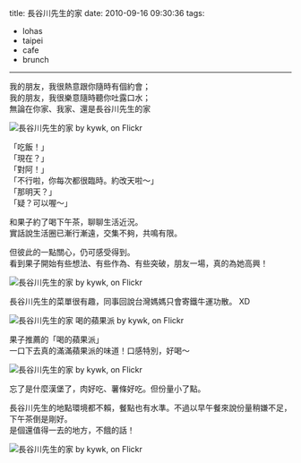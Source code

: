 title: 長谷川先生的家
date: 2010-09-16 09:30:36
tags:
- lohas
- taipei
- cafe
- brunch
---

我的朋友，我很熱意跟你隨時有個約會；  
我的朋友，我很樂意隨時聽你吐露口水；  
無論在你家、我家、還是長谷川先生的家

![長谷川先生的家 by kywk, on Flickr](http://farm5.static.flickr.com/4114/4942629023_8949c82411.jpg)

「吃飯！」  
「現在？」  
「對阿！」  
「不行啦，你每次都很臨時。約改天啦～」  
「那明天？」  
「疑？可以喔～」

和果子約了喝下午茶，聊聊生活近況。  
實話說生活圈已漸行漸遠，交集不夠，共鳴有限。

但彼此的一點關心，仍可感受得到。  
看到果子開始有些想法、有些作為、有些突破，朋友一場，真的為她高興！

![長谷川先生的家 by kywk, on Flickr](http://farm5.static.flickr.com/4080/4943216478_5aaca1b689.jpg)

長谷川先生的菜單很有趣，同事回說台灣媽媽只會寄鐵牛運功散。 XD

![長谷川先生的家 喝的蘋果派 by kywk, on Flickr](http://farm5.static.flickr.com/4143/4943216006_5111fb35a5.jpg)

果子推薦的「喝的蘋果派」  
一口下去真的滿滿蘋果派的味道！口感特別，好喝～

![長谷川先生的家 by kywk, on Flickr](http://farm5.static.flickr.com/4098/4943215442_530924596b.jpg)

忘了是什麼漢堡了，肉好吃、薯條好吃。但份量小了點。

長谷川先生的地點環境都不賴，餐點也有水準。不過以早午餐來說份量稍嫌不足，下午茶倒是剛好。  
是個還值得一去的地方，不餓的話！

![長谷川先生的家 by kywk, on Flickr](http://farm5.static.flickr.com/4094/4943213504_897585b122.jpg)
